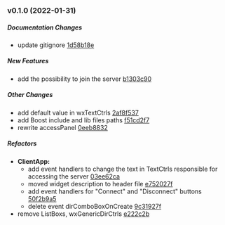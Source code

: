 ### v0.1.0 (2022-01-31)

##### Documentation Changes

*  update gitignore [1d58b18e](https://github.com/n0f4ph4mst3r/FTP-Client/1d58b18e)

##### New Features

*  add the possibility to join the server [b1303c90](https://github.com/n0f4ph4mst3r/FTP-Client/b1303c90)

##### Other Changes

*  add default value in wxTextCtrls [2af8f537](https://github.com/n0f4ph4mst3r/FTP-Client/2af8f537)
*  add Boost include and lib files paths [f51cd2f7](https://github.com/n0f4ph4mst3r/FTP-Client/f51cd2f7)
*  rewrite accessPanel [0eeb8832](https://github.com/n0f4ph4mst3r/FTP-Client/0eeb8832)

##### Refactors

* **ClientApp:**
  *  add event handlers to change the text in TextCtrls responsible for accessing the server [03ee62ca](https://github.com/n0f4ph4mst3r/FTP-Client/03ee62ca)
  *  moved widget description to header file [e752027f](https://github.com/n0f4ph4mst3r/FTP-Client/e752027f)
  *  add event handlers for "Connect" and "Disconnect" buttons [50f2b9a5](https://github.com/n0f4ph4mst3r/FTP-Client/50f2b9a5)
  *  delete event dirComboBoxOnCreate [9c31927f](https://github.com/n0f4ph4mst3r/FTP-Client/9c31927f)
*  remove ListBoxs, wxGenericDirCtrls [e222c2b](https://github.com/n0f4ph4mst3r/FTP-Client/e222c2b)

